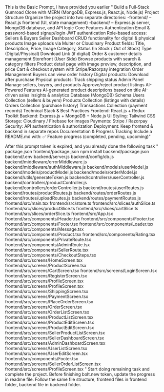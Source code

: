 This is the Basic Prompt, I have provided you earlier "
Build a Full-Stack Gumroad Clone with MERN (MongoDB, Express.js, React.js, Node.js)
Project Structure
Organize the project into two separate directories:
-frontend/ – React.js frontend (UI, state management)
-backend/ – Express.js server, MongoDB database, and API logic
Core Features
Authentication Email & password-based signup/login JWT authentication Role-based access: Sellers & Buyers
Seller Dashboard CRUD functionality for digital & physical products Image uploads via Multer or Cloudinary Product fields: Title, Description, Price, Image Category, Status (In Stock / Out of Stock) Type (Digital/Physical) Download Link (if digital) Order & customer details management Storefront (User Side) Browse products with search & category filters Product detail page with image preview, description, and price Cart & checkout system with Stripe/Razorpay integration Order Management Buyers can view order history Digital products: Download after purchase Physical products: Track shipping status
Admin Panel Manage sellers, buyers, and products Approve/reject product listings
AI-Powered Features AI-generated product descriptions based on title AI-driven sales insights & analytics Database (MongoDB) Schema Users Collection (sellers & buyers) Products Collection (listings with details) Orders Collection (purchase history) Transactions Collection (payment records) Technical Stack & Best Practices Frontend: React.js + Redux Toolkit Backend: Express.js + MongoDB + Node.js UI Styling: Tailwind CSS Storage: Cloudinary / Firebase for images Payments: Stripe / Razorpay Security: API authentication & authorization Deployment: Keep frontend & backend in separate repos Documentation & Progress Tracking Include a README.md with: ✅ Feature progress (completed, pending, upcoming)" 

After this prompt token is expired, and you already done the following task "
package.json
frontend/package.json
npm install
backend/package.json
backend/.env
backend/server.js
backend/config/db.js
backend/middleware/errorMiddleware.js
backend/middleware/authMiddleware.js
backend/models/userModel.js
backend/models/productModel.js
backend/models/orderModel.js
backend/utils/generateToken.js
backend/controllers/userController.js
backend/controllers/productController.js
backend/controllers/orderController.js
backend/routes/userRoutes.js
backend/routes/productRoutes.js
backend/routes/orderRoutes.js
backend/routes/uploadRoutes.js
backend/routes/paymentRoutes.js
frontend/src/main.tsx
frontend/src/store.ts
frontend/src/slices/authSlice.ts
frontend/src/slices/productSlice.ts
frontend/src/slices/cartSlice.ts
frontend/src/slices/orderSlice.ts
frontend/src/App.tsx
frontend/src/components/Header.tsx
frontend/src/components/Footer.tsx
frontend/src/components/Footer.tsx
frontend/src/components/Loader.tsx
frontend/src/components/Message.tsx
frontend/src/components/Product.tsx
frontend/src/components/Rating.tsx
frontend/src/components/PrivateRoute.tsx
frontend/src/components/AdminRoute.tsx
frontend/src/components/SellerRoute.tsx
frontend/src/components/CheckoutSteps.tsx
frontend/src/screens/HomeScreen.tsx
frontend/src/screens/ProductScreen.tsx
frontend/src/screens/CartScreen.tsx
frontend/src/screens/LoginScreen.tsx
frontend/src/screens/RegisterScreen.tsx
frontend/src/screens/ProfileScreen.tsx
frontend/src/screens/ProfileScreen.tsx
frontend/src/screens/ShippingScreen.tsx
frontend/src/screens/PaymentScreen.tsx
frontend/src/screens/PlaceOrderScreen.tsx
frontend/src/screens/OrderScreen.tsx
frontend/src/screens/OrderListScreen.tsx
frontend/src/screens/ProductListScreen.tsx
frontend/src/screens/ProductEditScreen.tsx
frontend/src/screens/ProductEditScreen.tsx
frontend/src/screens/SellerProductListScreen.tsx
frontend/src/screens/SellerDashboardScreen.tsx
frontend/src/screens/AdminDashboardScreen.tsx
frontend/src/screens/UserListScreen.tsx
frontend/src/screens/UserEditScreen.tsx
frontend/src/components/Footer.tsx
frontend/src/screens/SellerOrderListScreen.tsx
frontend/src/screens/ProfileScreen.tsx
" 
Start doing remaining task and complete the project. Before finishing bolt.new token, update the progress in readme file. Follow the same file structure, frontend files in frontend folder, backend file in backend folder.